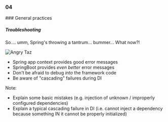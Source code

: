 
<h3 class="chapter-number">04</h3>
### General practices

##### Troubleshooting

So.... umm, Spring's throwing a tantrum... bummer... What now?!

<img src="images/looney_toons_taz.png" alt="Angry Taz" class="float-right" />

* Spring app context provides good error messages
* SpringBoot provides _even better_ error messages
* Don't be afraid to debug _into_ the framework code
* Be aware of "cascading" failures during DI

Note:

- Explain some basic mistakes (e.g. injection of unknown / improperly configured dependencies)
- Explain a typical cascading failure in DI (i.e. cannot inject a dependency
 because something IN it cannot be properly initialized)